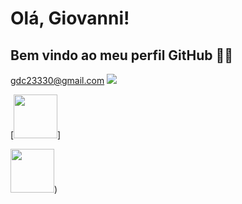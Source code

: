 # Olá, Giovanni! 

## Bem vindo ao meu perfil GitHub 🤠🤠

<a href="gdc23330@gmail.com"> gdc23330@gmail.com
<img src="https://img.shields.io/badge/Gmail-D14836?style=for-the-badge&logo=gmail&logoColor=white"/>
</a>

[<img src="https://hermes.dio.me/tracks/608ecefd-1d10-42ea-9f58-3e7a4548ab3e.png" width="70">]

[<img src="https://hermes.digitalinnovation.one/assets/diome/logo-full.svg" width="70">](https://github.com/GiovanniALT/GiovanniALT/edit/main/README.md))


